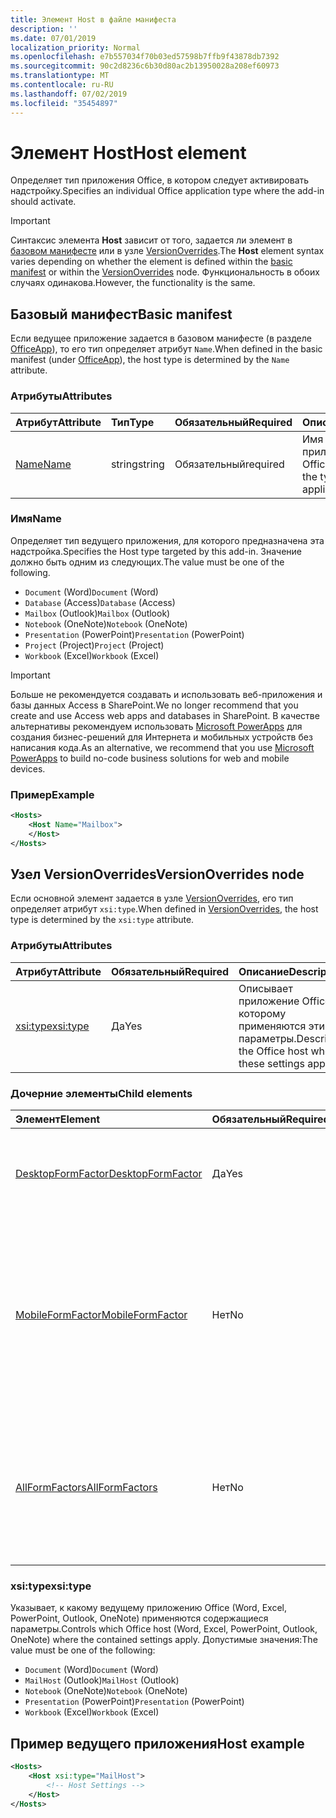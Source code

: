 ```yaml
---
title: Элемент Host в файле манифеста
description: ''
ms.date: 07/01/2019
localization_priority: Normal
ms.openlocfilehash: e7b557034f70b03ed57598b7ffb9f43878db7392
ms.sourcegitcommit: 90c2d8236c6b30d80ac2b13950028a208ef60973
ms.translationtype: MT
ms.contentlocale: ru-RU
ms.lasthandoff: 07/02/2019
ms.locfileid: "35454897"
---
```

# <a name="host-element"></a><span data-ttu-id="1b681-102">Элемент Host</span><span class="sxs-lookup"><span data-stu-id="1b681-102">Host element</span></span>

<span data-ttu-id="1b681-103">Определяет тип приложения Office, в котором следует активировать надстройку.</span><span class="sxs-lookup"><span data-stu-id="1b681-103">Specifies an individual Office application type where the add-in should activate.</span></span>

> [!IMPORTANT] 
> <span data-ttu-id="1b681-104">Синтаксис элемента **Host** зависит от того, задается ли элемент в [базовом манифесте](#basic-manifest) или в узле [VersionOverrides](#versionoverrides-node).</span><span class="sxs-lookup"><span data-stu-id="1b681-104">The **Host** element syntax varies depending on whether the element is defined within the [basic manifest](#basic-manifest) or within the [VersionOverrides](#versionoverrides-node) node.</span></span> <span data-ttu-id="1b681-105">Функциональность в обоих случаях одинакова.</span><span class="sxs-lookup"><span data-stu-id="1b681-105">However, the functionality is the same.</span></span>  

## <a name="basic-manifest"></a><span data-ttu-id="1b681-106">Базовый манифест</span><span class="sxs-lookup"><span data-stu-id="1b681-106">Basic manifest</span></span>

<span data-ttu-id="1b681-107">Если ведущее приложение задается в базовом манифесте (в разделе [OfficeApp](officeapp.md)), то его тип определяет атрибут `Name`.</span><span class="sxs-lookup"><span data-stu-id="1b681-107">When defined in the basic manifest (under [OfficeApp](officeapp.md)), the host type is determined by the `Name` attribute.</span></span>

### <a name="attributes"></a><span data-ttu-id="1b681-108">Атрибуты</span><span class="sxs-lookup"><span data-stu-id="1b681-108">Attributes</span></span>

| <span data-ttu-id="1b681-109">Атрибут</span><span class="sxs-lookup"><span data-stu-id="1b681-109">Attribute</span></span>     | <span data-ttu-id="1b681-110">Тип</span><span class="sxs-lookup"><span data-stu-id="1b681-110">Type</span></span>   | <span data-ttu-id="1b681-111">Обязательный</span><span class="sxs-lookup"><span data-stu-id="1b681-111">Required</span></span> | <span data-ttu-id="1b681-112">Описание</span><span class="sxs-lookup"><span data-stu-id="1b681-112">Description</span></span>                                      |
|:--------------|:-------|:---------|:-------------------------------------------------|
| [<span data-ttu-id="1b681-113">Name</span><span class="sxs-lookup"><span data-stu-id="1b681-113">Name</span></span>](#name) | <span data-ttu-id="1b681-114">string</span><span class="sxs-lookup"><span data-stu-id="1b681-114">string</span></span> | <span data-ttu-id="1b681-115">Обязательный</span><span class="sxs-lookup"><span data-stu-id="1b681-115">required</span></span> | <span data-ttu-id="1b681-116">Имя типа ведущего приложения Office.</span><span class="sxs-lookup"><span data-stu-id="1b681-116">The name of the type of Office host application.</span></span> |

### <a name="name"></a><span data-ttu-id="1b681-117">Имя</span><span class="sxs-lookup"><span data-stu-id="1b681-117">Name</span></span>

<span data-ttu-id="1b681-118">Определяет тип ведущего приложения, для которого предназначена эта надстройка.</span><span class="sxs-lookup"><span data-stu-id="1b681-118">Specifies the Host type targeted by this add-in.</span></span> <span data-ttu-id="1b681-119">Значение должно быть одним из следующих.</span><span class="sxs-lookup"><span data-stu-id="1b681-119">The value must be one of the following.</span></span>

- <span data-ttu-id="1b681-120">`Document` (Word)</span><span class="sxs-lookup"><span data-stu-id="1b681-120">`Document` (Word)</span></span>
- <span data-ttu-id="1b681-121">`Database` (Access)</span><span class="sxs-lookup"><span data-stu-id="1b681-121">`Database` (Access)</span></span>
- <span data-ttu-id="1b681-122">`Mailbox` (Outlook)</span><span class="sxs-lookup"><span data-stu-id="1b681-122">`Mailbox` (Outlook)</span></span>
- <span data-ttu-id="1b681-123">`Notebook` (OneNote)</span><span class="sxs-lookup"><span data-stu-id="1b681-123">`Notebook` (OneNote)</span></span>
- <span data-ttu-id="1b681-124">`Presentation` (PowerPoint)</span><span class="sxs-lookup"><span data-stu-id="1b681-124">`Presentation` (PowerPoint)</span></span>
- <span data-ttu-id="1b681-125">`Project` (Project)</span><span class="sxs-lookup"><span data-stu-id="1b681-125">`Project` (Project)</span></span>
- <span data-ttu-id="1b681-126">`Workbook` (Excel)</span><span class="sxs-lookup"><span data-stu-id="1b681-126">`Workbook` (Excel)</span></span>

> [!IMPORTANT]
> <span data-ttu-id="1b681-127">Больше не рекомендуется создавать и использовать веб-приложения и базы данных Access в SharePoint.</span><span class="sxs-lookup"><span data-stu-id="1b681-127">We no longer recommend that you create and use Access web apps and databases in SharePoint.</span></span> <span data-ttu-id="1b681-128">В качестве альтернативы рекомендуем использовать [Microsoft PowerApps](https://powerapps.microsoft.com/) для создания бизнес-решений для Интернета и мобильных устройств без написания кода.</span><span class="sxs-lookup"><span data-stu-id="1b681-128">As an alternative, we recommend that you use [Microsoft PowerApps](https://powerapps.microsoft.com/) to build no-code business solutions for web and mobile devices.</span></span>

### <a name="example"></a><span data-ttu-id="1b681-129">Пример</span><span class="sxs-lookup"><span data-stu-id="1b681-129">Example</span></span>

```xml
<Hosts>
    <Host Name="Mailbox">
    </Host>
</Hosts>
```

## <a name="versionoverrides-node"></a><span data-ttu-id="1b681-130">Узел VersionOverrides</span><span class="sxs-lookup"><span data-stu-id="1b681-130">VersionOverrides node</span></span>

<span data-ttu-id="1b681-131">Если основной элемент задается в узле [VersionOverrides](versionoverrides.md), его тип определяет атрибут `xsi:type`.</span><span class="sxs-lookup"><span data-stu-id="1b681-131">When defined in [VersionOverrides](versionoverrides.md), the host type is determined by the `xsi:type` attribute.</span></span> 

### <a name="attributes"></a><span data-ttu-id="1b681-132">Атрибуты</span><span class="sxs-lookup"><span data-stu-id="1b681-132">Attributes</span></span>

|  <span data-ttu-id="1b681-133">Атрибут</span><span class="sxs-lookup"><span data-stu-id="1b681-133">Attribute</span></span>  |  <span data-ttu-id="1b681-134">Обязательный</span><span class="sxs-lookup"><span data-stu-id="1b681-134">Required</span></span>  |  <span data-ttu-id="1b681-135">Описание</span><span class="sxs-lookup"><span data-stu-id="1b681-135">Description</span></span>  |
|:-----|:-----|:-----|
|  [<span data-ttu-id="1b681-136">xsi:type</span><span class="sxs-lookup"><span data-stu-id="1b681-136">xsi:type</span></span>](#xsitype)  |  <span data-ttu-id="1b681-137">Да</span><span class="sxs-lookup"><span data-stu-id="1b681-137">Yes</span></span>  | <span data-ttu-id="1b681-138">Описывает приложение Office, к которому применяются эти параметры.</span><span class="sxs-lookup"><span data-stu-id="1b681-138">Describes the Office host where these settings apply.</span></span>|

### <a name="child-elements"></a><span data-ttu-id="1b681-139">Дочерние элементы</span><span class="sxs-lookup"><span data-stu-id="1b681-139">Child elements</span></span>

|  <span data-ttu-id="1b681-140">Элемент</span><span class="sxs-lookup"><span data-stu-id="1b681-140">Element</span></span> |  <span data-ttu-id="1b681-141">Обязательный</span><span class="sxs-lookup"><span data-stu-id="1b681-141">Required</span></span>  |  <span data-ttu-id="1b681-142">Описание</span><span class="sxs-lookup"><span data-stu-id="1b681-142">Description</span></span>  |
|:-----|:-----|:-----|
|  [<span data-ttu-id="1b681-143">DesktopFormFactor</span><span class="sxs-lookup"><span data-stu-id="1b681-143">DesktopFormFactor</span></span>](desktopformfactor.md)    |  <span data-ttu-id="1b681-144">Да</span><span class="sxs-lookup"><span data-stu-id="1b681-144">Yes</span></span>   |  <span data-ttu-id="1b681-145">Определяет параметры классического форм-фактора.</span><span class="sxs-lookup"><span data-stu-id="1b681-145">Defines the settings for the desktop form factor.</span></span> |
|  [<span data-ttu-id="1b681-146">MobileFormFactor</span><span class="sxs-lookup"><span data-stu-id="1b681-146">MobileFormFactor</span></span>](mobileformfactor.md)    |  <span data-ttu-id="1b681-147">Нет</span><span class="sxs-lookup"><span data-stu-id="1b681-147">No</span></span>   |  <span data-ttu-id="1b681-148">Определяет параметры для мобильного конструктивного параметра.</span><span class="sxs-lookup"><span data-stu-id="1b681-148">Defines the settings for the mobile form factor.</span></span> <span data-ttu-id="1b681-149">**Примечание:** Этот элемент поддерживается только в Outlook в iOS.</span><span class="sxs-lookup"><span data-stu-id="1b681-149">**Note:** This element is only supported in Outlook on iOS.</span></span> |
|  [<span data-ttu-id="1b681-150">AllFormFactors</span><span class="sxs-lookup"><span data-stu-id="1b681-150">AllFormFactors</span></span>](allformfactors.md)    |  <span data-ttu-id="1b681-151">Нет</span><span class="sxs-lookup"><span data-stu-id="1b681-151">No</span></span>   |  <span data-ttu-id="1b681-152">Определяет параметры всех форм-факторов.</span><span class="sxs-lookup"><span data-stu-id="1b681-152">Defines the settings for all form factors.</span></span> <span data-ttu-id="1b681-153">Используется только пользовательскими функциями в Excel.</span><span class="sxs-lookup"><span data-stu-id="1b681-153">Only used by custom functions in Excel.</span></span> |

### <a name="xsitype"></a><span data-ttu-id="1b681-154">xsi:type</span><span class="sxs-lookup"><span data-stu-id="1b681-154">xsi:type</span></span>

<span data-ttu-id="1b681-155">Указывает, к какому ведущему приложению Office (Word, Excel, PowerPoint, Outlook, OneNote) применяются содержащиеся параметры.</span><span class="sxs-lookup"><span data-stu-id="1b681-155">Controls which Office host (Word, Excel, PowerPoint, Outlook, OneNote) where the contained settings apply.</span></span> <span data-ttu-id="1b681-156">Допустимые значения:</span><span class="sxs-lookup"><span data-stu-id="1b681-156">The value must be one of the following:</span></span>

- <span data-ttu-id="1b681-157">`Document` (Word)</span><span class="sxs-lookup"><span data-stu-id="1b681-157">`Document` (Word)</span></span>
- <span data-ttu-id="1b681-158">`MailHost` (Outlook)</span><span class="sxs-lookup"><span data-stu-id="1b681-158">`MailHost` (Outlook)</span></span>
- <span data-ttu-id="1b681-159">`Notebook` (OneNote)</span><span class="sxs-lookup"><span data-stu-id="1b681-159">`Notebook` (OneNote)</span></span>
- <span data-ttu-id="1b681-160">`Presentation` (PowerPoint)</span><span class="sxs-lookup"><span data-stu-id="1b681-160">`Presentation` (PowerPoint)</span></span>
- <span data-ttu-id="1b681-161">`Workbook` (Excel)</span><span class="sxs-lookup"><span data-stu-id="1b681-161">`Workbook` (Excel)</span></span>

## <a name="host-example"></a><span data-ttu-id="1b681-162">Пример ведущего приложения</span><span class="sxs-lookup"><span data-stu-id="1b681-162">Host example</span></span> 

```xml
<Hosts>
    <Host xsi:type="MailHost">
        <!-- Host Settings -->
    </Host>
</Hosts>
```
